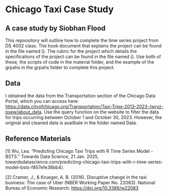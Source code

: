 # Chicago Taxi Case Study

## A case study by Siobhan Flood

This repoository will outline how to complete the time series project from DS 4002 class. The hook document that explains the project can be found in the file named (). The rubric for the project which details the specifications of the project can be found in the file named (). Use both of these, the scripts of code in the material folder, and the example of the grpahs in the grpahs folder to complete this project. 

## Data

I obtained the data from the Transportation section of the Chicago Data Portal, which you can access here: https://data.cityofchicago.org/Transportation/Taxi-Trips-2013-2023-/wrvz-psew/about_data. Use the query function on the website to filter the data for trips occurring between October 1 and October 30, 2023. However, the original and cleaned data is availbale in the folder named Data. 

## Reference Materials

[1] Wu, Lea. “Predicting Chicago Taxi Trips with R Time Series Model - BSTS.” Towards Data Science, 21 Jan. 2025, towardsdatascience.com/predicting-chicago-taxi-trips-with-r-time-series-model-bsts-f857efe38bb4/. 

[2] Cramer, J., & Krueger, A. B. (2016). Disruptive change in the taxi business: The case of Uber (NBER Working Paper No. 22083). National Bureau of Economic Research. https://doi.org/10.3386/w22083

